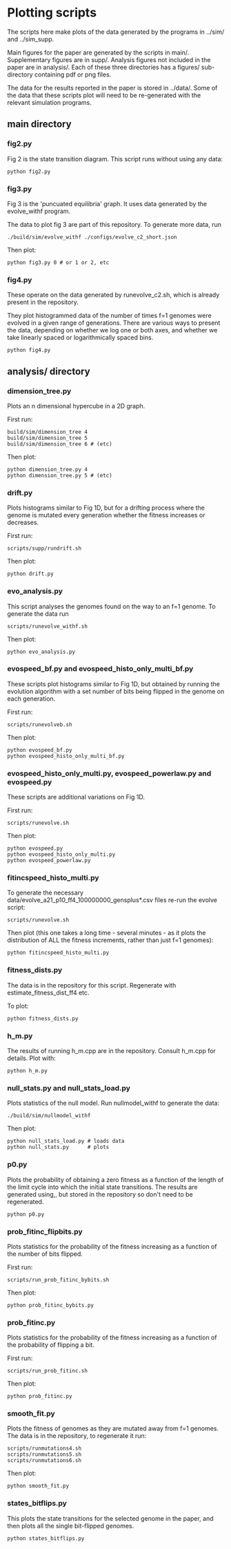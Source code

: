# Plotting scripts

The scripts here make plots of the data generated by the programs in
../sim/ and ../sim_supp.

Main figures for the paper are generated by the scripts in
main/. Supplementary figures are in supp/. Analysis figures not
included in the paper are in analysis/. Each of these three
directories has a figures/ sub-directory containing pdf or png files.

The data for the results reported in the paper is stored in
../data/. Some of the data that these scripts plot will need to be
re-generated with the relevant simulation programs.

## main directory

### fig2.py

Fig 2 is the state transition diagram. This script runs without using any data:
```
python fig2.py
```

### fig3.py

Fig 3 is the 'puncuated equilibria' graph. It uses data generated by
the evolve_withf program.

The data to plot fig 3 are part of this repository. To generate more
data, run
```
./build/sim/evolve_withf ./configs/evolve_c2_short.json
```
Then plot:
```
python fig3.py 0 # or 1 or 2, etc
```

### fig4.py

These operate on the data generated by runevolve_c2.sh, which is
already present in the repository.

They plot histogrammed data of the number of times f=1 genomes were
evolved in a given range of generations. There are various ways to
present the data, depending on whether we log one or both axes, and
whether we take linearly spaced or logarithmically spaced bins.

```
python fig4.py
```

## analysis/ directory

### dimension_tree.py

Plots an n dimensional hypercube in a 2D graph.

First run:

```
build/sim/dimension_tree 4
build/sim/dimension_tree 5
build/sim/dimension_tree 6 # (etc)
```

Then plot:
```
python dimension_tree.py 4
python dimension_tree.py 5 # (etc)
```

### drift.py

Plots histograms similar to Fig 1D, but for a drifting process where
the genome is mutated every generation whether the fitness increases
or decreases.

First run:
```
scripts/supp/rundrift.sh
```
Then plot:
```
python drift.py
```

### evo_analysis.py

This script analyses the genomes found on the way to an f=1 genome. To
generate the data run

```
scripts/runevolve_withf.sh
```

Then plot:
```
python evo_analysis.py
```

### evospeed_bf.py and evospeed_histo_only_multi_bf.py

These scripts plot histograms similar to Fig 1D, but obtained by
running the evolution algorithm with a set number of bits being
flipped in the genome on each generation.

First run:
```
scripts/runevolveb.sh
```
Then plot:
```
python evospeed_bf.py
python evospeed_histo_only_multi_bf.py
```

### evospeed_histo_only_multi.py, evospeed_powerlaw.py and evospeed.py

These scripts are additional variations on Fig 1D.

First run:
```
scripts/runevolve.sh
```
Then plot:
```
python evospeed.py
python evospeed_histo_only_multi.py
python evospeed_powerlaw.py
```

### fitincspeed_histo_multi.py

To generate the necessary
data/evolve_a21_p10_ff4_100000000_gensplus*.csv files re-run the
evolve script:
```
scripts/runevolve.sh
```
Then plot (this one takes a long time - several minutes - as it plots
the distribution of ALL the fitness increments, rather than just f=1
genomes):
```
python fitincspeed_histo_multi.py
```

### fitness_dists.py

The data is in the repository for this script. Regenerate with
estimate_fitness_dist_ff4 etc.

To plot:
```
python fitness_dists.py
```

### h_m.py

The results of running h_m.cpp are in the repository. Consult h_m.cpp
for details. Plot with:
```
python h_m.py
```

### null_stats.py and null_stats_load.py

Plots statistics of the null model. Run nullmodel_withf to generate
the data:

```
./build/sim/nullmodel_withf
```

Then plot:
```
python null_stats_load.py # loads data
python null_stats.py      # plots
```

### p0.py

Plots the probability of obtaining a zero fitness as a function of the
length of the limit cycle into which the initial state
transitions. The results are generated using,, but stored in the
repository so don't need to be regenerated.

```
python p0.py
```

### prob_fitinc_flipbits.py

Plots statistics for the probability of the fitness increasing as a
function of the number of bits flipped.

First run:
```
scripts/run_prob_fitinc_bybits.sh
```
Then plot:
```
python prob_fitinc_bybits.py
```

### prob_fitinc.py

Plots statistics for the probability of the fitness increasing as a
function of the probability of flipping a bit.

First run:
```
scripts/run_prob_fitinc.sh
```
Then plot:
```
python prob_fitinc.py
```

### smooth_fit.py

Plots the fitness of genomes as they are mutated away from f=1
genomes. The data is in the repository, to regenerate it run:
```
scripts/runmutations4.sh
scripts/runmutations5.sh
scripts/runmutations6.sh
```
Then plot:
```
python smooth_fit.py
```

### states_bitflips.py

This plots the state transitions for the selected genome in the paper,
and then plots all the single bit-flipped genomes.

```
python states_bitflips.py
```
